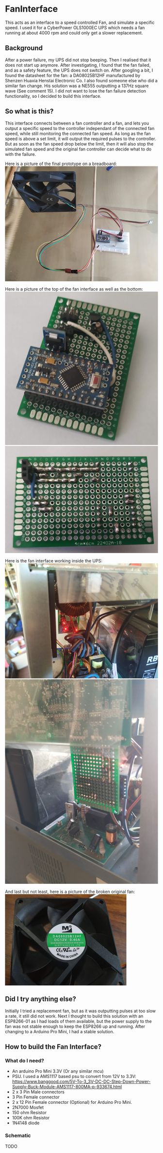 # FanInterface
This acts as an interface to a speed controlled Fan, and simulate a specific speed. I used it for a CyberPower OLS1000EC UPS which needs a fan running at about 4000 rpm and could only get a slower replacement.

## Background
After a power failure, my UPS did not stop beeping. Then I realised that it does not start up anymore. After investigating, I found that the fan failed, and as a safety feature, the UPS does not switch on. After googling a bit, I found the datasheet for the fan: a DA08025B12HF manufactured by Shenzen Huaxia Henstai Electronic Co. I also found someone else who did a similar fan change. His solution was a NE555 outputting a 137Hz square wave (See comment 15). I did not want to lose the fan failure detection functionality, so I decided to build this interface. 

## So what is this?
This interface connects between a fan controller and a fan, and lets you output a specific speed to the controller independant of the connected fan speed, while still monitoring the connected fan speed. As long as the fan speed is above a set limit, it will output the required pulses to the controller. But as soon as the fan speed drop below the limit, then it will also stop the simulated fan speed and the original fan controller can decide what to do with the failure. 

Here is a picture of the final prototype on a breadboard:
![alt text](https://github.com/Orgjvr/FanInterface/blob/master/pics/BreadboardTest.png "Picture of the final prototype on a breadboard")

Here is a picture of the top of the fan interface as well as the bottom:
![alt text](https://github.com/Orgjvr/FanInterface/blob/master/pics/ModuleTop.png "The Top of the module")
![alt text](https://github.com/Orgjvr/FanInterface/blob/master/pics/ModuleBottom.png "The Bottom of the module")

Here is the fan interface working inside the UPS:
![alt text](https://github.com/Orgjvr/FanInterface/blob/master/pics/ModuleInUPS1.png "Fan interface inside UPS")
![alt text](https://github.com/Orgjvr/FanInterface/blob/master/pics/ModuleInUPS2.png "Another fan interface inside UPS")

And last but not least, here is a picture of the broken original fan:
![alt text](https://github.com/Orgjvr/FanInterface/blob/master/pics/fan.png "Broken Original fan")

## Did I try anything else?
Initially I tried a replacement fan, but as it was outputting pulses at too slow a rate, it still did not work. Next I thought to build this solution with an ESP8266-01 as I had loads of them available, but the power supply to the fan was not stable enough to keep the ESP8266 up and running. After changing to a Arduino Pro Mini, I had a stable solution.

## How to build the Fan Interface?

### What do I need?
- An arduino Pro Mini 3.3V (Or any similar mcu)
- PSU. I used a AMS1117 based psu to convert from 12V to 3.3V: https://www.banggood.com/5V-To-3_3V-DC-DC-Step-Down-Power-Supply-Buck-Module-AMS1117-800MA-p-933674.html
- 2 x 3 Pin Male connectors
- 3 Pin Female connector
- 2 x 12 Pin Female connector (Optional) for Arduino Pro Mini.
- 2N7000 Mosfet
- 150 ohm Resistor
- 100K ohm Resistor
- 1N4148 diode

### Schematic
TODO


